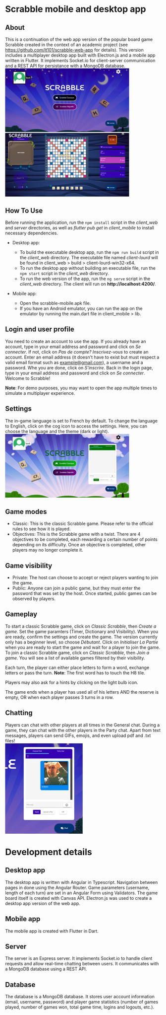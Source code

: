 # Scrabble mobile and desktop app

## About
This is a continuation of the web app version of the popular board game Scrabble created in the context of an academic project (see https://github.com/lt101/scrabble-web-app for details). This version includes a multiplayer desktop app built with Electron.js and a mobile app written in Flutter. It implements Socket.io for client-server communication and a REST API for persistance with a MongoDB database.
<img src="images/scrabble-desktop-main-page-dark.png" width="400">
<img src="images/scrabble-desktop-game-dark.png" width="400">

## How To Use
Before running the application, run the `npm install` script in the *client_web* and *server* directories, as well as *flutter pub get* in *client_mobile* to install necessary dependencies.

- Desktop app:
    - To build the executable desktop app, run the `npm run build` script in the *client_web* directory. The executable file named *client-lourd* will be found in client_web > build > client-lourd-win32-x64.
    - To run the desktop app without building an executable file, run the `npm start` script in the *client_web* directory.
    - To run the web version of the app, run the `ng serve` script in the *client_web* directory. The client will run on **http://localhost:4200/**.
    
- Mobile app:
    - Open the scrabble-mobile.apk file.
    - If you have an Android emulator, you can run the app on the emulator by running the main.dart file in client_mobile > lib.
    
## Login and user profile
You need to create an account to use the app. If you already have an account, type in your email address and password and click on *Se connecter*. If not, click on *Pas de compte? Inscrivez-vous* to create an account. Enter an email address (it doesn't have to exist but must respect a valid email format such as example@gmail.com), a username and a password. Whe you are done, click on *S'inscrire*. Back in the login page, type in your email address and password and click on *Se connecter*. Welcome to Scrabble!

**Note**: For demo purposes, you may want to open the app multiple times to simulate a multiplayer experience.

## Settings
The in-game language is set to French by default. To change the language to English, click on the cog icon to access the settings. Here, you can choose the language and the theme (dark or light).  
<img src="images/scrabble-desktop-main-page.png" width="400">

## Game modes
- Classic: This is the classic Scrabble game. Please refer to the official rules to see how it is played.
- Objectives: This is the Scrabble game with a twist. There are 4 objectives to be completed, each rewarding a certain number of points depending on its difficulty. Once an objective is completed, other players may no longer complete it.

## Game visibility
- Private: The host can choose to accept or reject players wanting to join the game. 
- Public: Anyone can join a public game, but they must enter the password that was set by the host. Once started, public games can be observed by players.

## Gameplay
To start a classic Scrabble game, click on *Classic Scrabble*, then *Create a game*. Set the game paramters (Timer, Dictionary and Visibility). When you are ready, confirm the settings and create the game. The version currently only has a beginner level, so choose *Débutant*. Click on *Initialiser La Partie* when you are ready to start the game and wait for a player to join the game.
To join a classic Scrabble game, click on *Classic Scrabble*, then *Join a game*. You will see a list of available games filtered by their visibility. 

Each turn, the player can either place letters to form a word, exchange letters or pass the turn.
**Note**: The first word has to touch the H8 tile.

Players may also ask for a hints by clicking on the light bulb icon.

The game ends when a player has used all of his letters AND the reserve is empty, OR when each player passes 3 turns in a row.

## Chatting
Players can chat with other players at all times in the General chat. During a game, they can chat with the other players in the Party chat. Apart from text messages, players can send GIFs, emojis, and even upload pdf and .txt files!   
<img src="images/scrabble-desktop-gif.png" width="250">

# Development details

## Desktop app
The desktop app is written with Angular in Typescript. Navigation between pages in done using the Angular Router. Game parameters (username, length of each turn) are set in an Angular Form using Validators. The game board itself is created with Canvas API. Electron.js was used to create a desktop app version of the web app.

## Mobile app
The mobile app is created with Flutter in Dart. 

## Server
The server is an Express server. It implements Socket.io to handle client requests and allow real-time chatting between users. It communicates with a MongoDB database using a REST API.

## Database
The database is a MongoDB database. It stores user account information (email, username, password) and player game statistics (number of games played, number of games won, total game time, logins and logouts, etc.).

